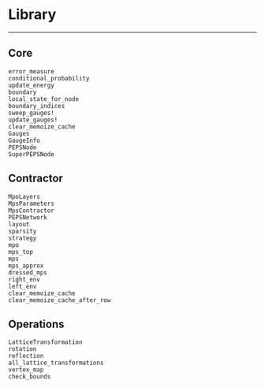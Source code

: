 # Library

---

## Core 
```@docs
error_measure
conditional_probability
update_energy
boundary
local_state_for_node
boundary_indices
sweep_gauges!
update_gauges!
clear_memoize_cache
Gauges
GaugeInfo
PEPSNode
SuperPEPSNode
```

## Contractor
```@docs
MpoLayers
MpsParameters
MpsContractor
PEPSNetwork
layout
sparsity
strategy
mpo
mps_top
mps
mps_approx
dressed_mps
right_env
left_env
clear_memoize_cache
clear_memoize_cache_after_row
```

## Operations
```@docs
LatticeTransformation
rotation
reflection
all_lattice_transformations
vertex_map
check_bounds
```